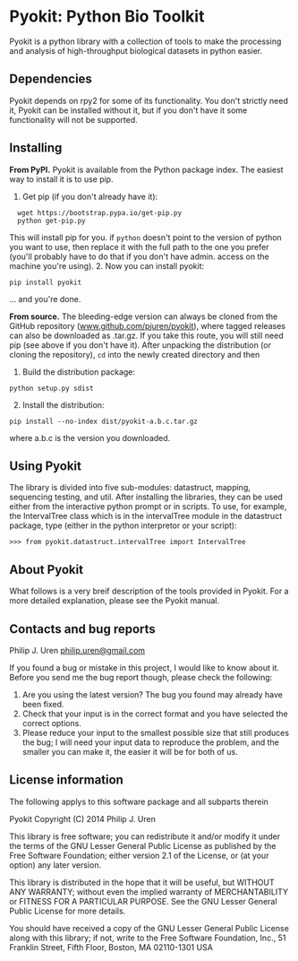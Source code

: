 Pyokit: Python Bio Toolkit
==========================

Pyokit is a python library with a collection of tools to make the processing
and analysis of high-throughput biological datasets in python easier.

Dependencies
------------
Pyokit depends on rpy2 for some of its functionality. You don't strictly
need it, Pyokit can be installed without it, but if you don't have it some
functionality will not be supported.

Installing
----------
**From PyPI.** Pyokit is available from the Python package index. The easiest
way to install it is to use pip.

1. Get pip (if you don't already have it):
```
  wget https://bootstrap.pypa.io/get-pip.py
  python get-pip.py
```
This will install pip for you. if ```python``` doesn't point to the version of
python you want to use, then replace it with the full path to the one you prefer
(you'll probably have to do that if you don't have admin. access on the machine
you're using).
2. Now you can install pyokit:
```
pip install pyokit
```
... and you're done.

**From source.** The bleeding-edge version can always be cloned from the GitHub
repository (www.github.com/pjuren/pyokit), where tagged releases can also be
downloaded as .tar.gz. If you take this route, you will still need pip (see
above if you don't have it). After unpacking the distribution (or cloning the
repository), ```cd``` into the newly created directory and then
1. Build the distribution package:
```
python setup.py sdist
```
2. Install the distribution:
```
pip install --no-index dist/pyokit-a.b.c.tar.gz
```
where a.b.c is the version you downloaded.

Using Pyokit
------------
  The library is divided into five sub-modules: datastruct, mapping, sequencing
  testing, and util. After installing the libraries, they can be used either from
  the interactive python prompt or in scripts. To use, for example, the
  IntervalTree class which is in the intervalTree module in the datastruct
  package, type (either in the python interpretor or your script):

    >>> from pyokit.datastruct.intervalTree import IntervalTree

About Pyokit
------------
  What follows is a very breif description of the tools provided in Pyokit.
  For a more detailed explanation, please see the Pyokit manual.

Contacts and bug reports
------------------------
Philip J. Uren
philip.uren@gmail.com

If you found a bug or mistake in this project, I would like to know about it.
Before you send me the bug report though, please check the following:

1. Are you using the latest version? The bug you found may already have been fixed.
2. Check that your input is in the correct format and you have selected the correct options.
3. Please reduce your input to the smallest possible size that still produces the bug;
   I will need your input data to reproduce the problem, and the smaller you can make it,
   the easier it will be for both of us.

License information
-------------------

  The following applys to this software package and all subparts therein  

Pyokit Copyright (C) 2014 Philip J. Uren

This library is free software; you can redistribute it and/or modify it under
the terms of the GNU Lesser General Public License as published by the Free
Software Foundation; either version 2.1 of the License, or (at your option)
any later version.

This library is distributed in the hope that it will be useful, but WITHOUT
ANY WARRANTY; without even the implied warranty of MERCHANTABILITY or FITNESS
FOR A PARTICULAR PURPOSE. See the GNU Lesser General Public License for more
details.

You should have received a copy of the GNU Lesser General Public License along
with this library; if not, write to the Free Software Foundation, Inc., 51
Franklin Street, Fifth Floor, Boston, MA 02110-1301 USA
